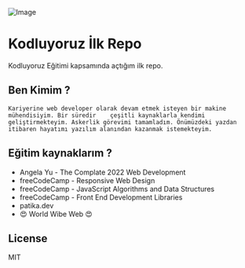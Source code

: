 ![Image](https://picsum.photos/200/300.jpg)

# Kodluyoruz İlk Repo
Kodluyoruz Eğitimi kapsamında açtığım ilk repo.

## Ben Kimim ?
```
Kariyerine web developer olarak devam etmek isteyen bir makine mühendisiyim. Bir süredir    çeşitli kaynaklarla kendimi geliştirmekteyim. Askerlik görevimi tamamladım. Önümüzdeki yazdan itibaren hayatımı yazılım alanından kazanmak istemekteyim.
```
## Eğitim kaynaklarım ?
* Angela Yu - The Complate 2022 Web Development
* freeCodeCamp - Responsive Web Design
* freeCodeCamp - JavaScript Algorithms and Data Structures
* freeCodeCamp - Front End Development Libraries
* patika.dev
* :heart_eyes: World Wibe Web :heart_eyes:

## License 
MIT 